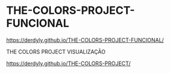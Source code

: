 # THE-COLORS-PROJECT-FUNCIONAL

https://derdyly.github.io/THE-COLORS-PROJECT-FUNCIONAL/

THE COLORS PROJECT VISUALIZAÇÃO

https://derdyly.github.io/THE-COLORS-PROJECT/
